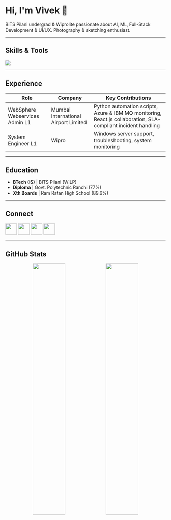 # Hi, I'm Vivek :wave:

BITS Pilani undergrad & Wiprolite passionate about AI, ML, Full-Stack Development & UI/UX. Photography & sketching enthusiast.

---

## Skills & Tools
<p align="left">
    <img src='https://skillicons.dev/icons?i=python,js,html,css,bootstrap,react,nextjs,flask,django,nodejs,express,git,github,azure,docker,vscode,linux&perline=8'/>
</p>

---

## Experience

| Role | Company | Key Contributions |
| ---- | ------- | ---------------- |
| WebSphere Webservices Admin L1 | Mumbai International Airport Limited | Python automation scripts, Azure & IBM MQ monitoring, React.js collaboration, SLA-compliant incident handling |
| System Engineer L1 | Wipro | Windows server support, troubleshooting, system monitoring |

---

## Education
- **BTech (IS)** | BITS Pilani (WILP)  
- **Diploma** | Govt. Polytechnic Ranchi (77%)  
- **Xth Boards** | Ram Ratan High School (89.6%)  

---

## Connect
<p align="left">
    <a href="https://www.linkedin.com/in/vivek09thakur"><img width="36px" height="36px" src="https://skillicons.dev/icons?i=linkedin"/></a>
    <a href="https://twitter.com/notexsisted"><img width="36px" height="36px" src="https://skillicons.dev/icons?i=twitter"/></a>
    <a href="https://www.instagram.com/vivekthakur.sh/"><img width="36px" height="36px" src="https://skillicons.dev/icons?i=instagram"/></a>
    <a href="https://dev.to/vivek09thakur"><img width="36px" height="36px" src="https://skillicons.dev/icons?i=devto"/></a>
</p>

---

## GitHub Stats
<p align="center">
  <img width="45%" src="https://github-readme-stats.vercel.app/api?username=vivek09thakur&theme=tokyonight&show_icons=true&count_private=true&hide_border=true"/>
  <img width="45%" src="https://github-readme-streak-stats.herokuapp.com/?user=vivek09thakur&theme=tokyonight&hide_border=true"/>
</p>
